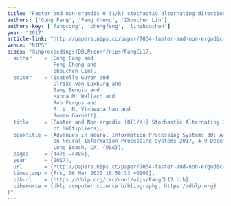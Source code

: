 ```yaml
---
title: "Faster and non-ergodic O (1/k) stochastic alternating direction method of multipliers"
authors: ['Cong Fang', 'Feng Cheng', 'Zhouchen Lin']
authors-key: ['fangcong', 'chengfeng', 'linzhouchen']
year: "2017"
article-link: "http://papers.nips.cc/paper/7034-faster-and-non-ergodic-o1k-stochastic-alternating-direction-method-of-multipliers"
venue: "NIPS"
bibex: "@inproceedings{DBLP:conf/nips/FangCL17,
  author    = {Cong Fang and
               Feng Cheng and
               Zhouchen Lin},
  editor    = {Isabelle Guyon and
               Ulrike von Luxburg and
               Samy Bengio and
               Hanna M. Wallach and
               Rob Fergus and
               S. V. N. Vishwanathan and
               Roman Garnett},
  title     = {Faster and Non-ergodic {O(1/K)} Stochastic Alternating Direction Method
               of Multipliers},
  booktitle = {Advances in Neural Information Processing Systems 30: Annual Conference
               on Neural Information Processing Systems 2017, 4-9 December 2017,
               Long Beach, CA, {USA}},
  pages     = {4476--4485},
  year      = {2017},
  url       = {http://papers.nips.cc/paper/7034-faster-and-non-ergodic-o1k-stochastic-alternating-direction-method-of-multipliers},
  timestamp = {Fri, 06 Mar 2020 16:58:33 +0100},
  biburl    = {https://dblp.org/rec/conf/nips/FangCL17.bib},
  bibsource = {dblp computer science bibliography, https://dblp.org}
}"
---
```

